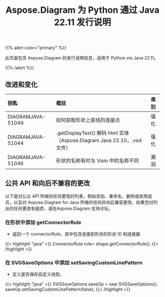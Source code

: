 ﻿---
title: Aspose.Diagram 为 Python 通过 Java 22.11 发行说明
type: docs
weight: 17
url: /zh/python-java/aspose-diagram-for-python-via-java-22-11-release-notes/
---
{{% alert color="primary" %}}

此页面包含 Aspose.Diagram 的发行说明信息，适用于 Python via Java 22.11。

{{% /alert %}}
## **改进和变化**  ##

|**钥匙**|**概括**|**类别**|
|:- |:- |:- |
|DIAGRAMJAVA-51049|如何获取形状上直线的连接点|强化|
|DIAGRAMJAVA-51044|.getDisplayText() 解码 html 实体（Aspose.Diagram Java 22.10，.vsd 文件）|强化|
|DIAGRAMJAVA-51046|形状的名称有时与 Visio 中的名称不同|漏洞|

## **公共 API 和向后不兼容的更改**
以下是对公众 API 所做的任何更改的列表，例如添加、重命名、删除或弃用成员，以及对 Aspose.Diagram for Java 所做的任何非向后兼容更改。如果您对列出的任何更改有疑虑，请在Aspose.Diagram 支持论坛。

### **在形状中添加 getConnectorRule**
- 返回一个 connectorRule，其中包含连接到形状的形状 ID 和连接器

{{< highlight "java" >}}
ConnectorRule rule= shape.getConnectorRule();
{{< /highlight >}}

### **在 SVGSaveOptions 中添加 setSavingCustomLinePattern**
- 定义是否保存自定义线型。

{{< highlight "java" >}}
SVGSaveOptions saveOp = new SVGSaveOptions(); 
saveOp.setSavingCustomLinePattern(false);
{{< /highlight >}}
